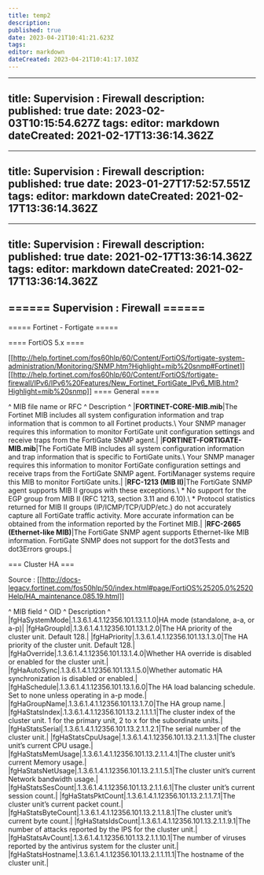 ```yaml
---
title: temp2
description: 
published: true
date: 2023-04-21T10:41:21.623Z
tags: 
editor: markdown
dateCreated: 2023-04-21T10:41:17.103Z
---
```


---
title: Supervision : Firewall
description: 
published: true
date: 2023-02-03T10:15:54.627Z
tags: 
editor: markdown
dateCreated: 2021-02-17T13:36:14.362Z
---

---
title: Supervision : Firewall
description: 
published: true
date: 2023-01-27T17:52:57.551Z
tags: 
editor: markdown
dateCreated: 2021-02-17T13:36:14.362Z
---

---
title: Supervision : Firewall
description: 
published: true
date: 2021-02-17T13:36:14.362Z
tags: 
editor: markdown
dateCreated: 2021-02-17T13:36:14.362Z
---

====== Supervision : Firewall ======
----

===== Fortinet - Fortigate =====

==== FortiOS 5.x ====

[[http://help.fortinet.com/fos60hlp/60/Content/FortiOS/fortigate-system-administration/Monitoring/SNMP.htm?Highlight=mib%20snmp#Fortinet]]
[[http://help.fortinet.com/fos60hlp/60/Content/FortiOS/fortigate-firewall/IPv6/IPv6%20Features/New_Fortinet_FortiGate_IPv6_MIB.htm?Highlight=mib%20snmp]]
==== General ====

^  MIB file name or RFC  ^  Description  ^
|**FORTINET-CORE-MIB.mib**|The Fortinet MIB includes all system configuration information and trap information that is common to all Fortinet products.\\ Your SNMP manager requires this information to monitor FortiGate unit configuration settings and receive traps from the FortiGate SNMP agent.|
|**FORTINET-FORTIGATE-MIB.mib**|The FortiGate MIB includes all system configuration information and trap information that is specific to FortiGate units.\\ Your SNMP manager requires this information to monitor FortiGate configuration settings and receive traps from the FortiGate SNMP agent. FortiManager systems require this MIB to monitor FortiGate units.|
|**RFC-1213 (MIB II)**|The FortiGate SNMP agent supports MIB II groups with these exceptions.\\  * No support for the EGP group from MIB II (RFC 1213, section 3.11 and 6.10).\\  * Protocol statistics returned for MIB II groups (IP/ICMP/TCP/UDP/etc.) do not accurately capture all FortiGate traffic activity. More accurate information can be obtained from the information reported by the Fortinet MIB.|
|**RFC-2665 (Ethernet-like MIB)**|The FortiGate SNMP agent supports Ethernet-like MIB information. FortiGate SNMP does not support for the dot3Tests and dot3Errors groups.|


=== Cluster HA ===

Source : [[http://docs-legacy.fortinet.com/fos50hlp/50/index.html#page/FortiOS%25205.0%2520Help/HA_maintenance.085.19.html]]


^  MIB field  ^  OID  ^  Description  ^
|fgHaSystemMode|.1.3.6.1.4.1.12356.101.13.1.1.0|HA mode (standalone, a-a, or a-p)|
|fgHaGroupId|.1.3.6.1.4.1.12356.101.13.1.2.0|The HA priority of the cluster unit. Default 128.|
|fgHaPriority|.1.3.6.1.4.1.12356.101.13.1.3.0|The HA priority of the cluster unit. Default 128.|
|fgHaOverride|.1.3.6.1.4.1.12356.101.13.1.4.0|Whether HA override is disabled or enabled for the cluster unit.|
|fgHaAutoSync|.1.3.6.1.4.1.12356.101.13.1.5.0|Whether automatic HA synchronization is disabled or enabled.|
|fgHaSchedule|.1.3.6.1.4.1.12356.101.13.1.6.0|The HA load balancing schedule. Set to none unless operating in a-p mode.|
|fgHaGroupName|.1.3.6.1.4.1.12356.101.13.1.7.0|The HA group name.|
|fgHaStatsIndex|.1.3.6.1.4.1.12356.101.13.2.1.1.1.1|The cluster index of the cluster unit. 1 for the primary unit, 2 to x for the subordinate units.|
|fgHaStatsSerial|.1.3.6.1.4.1.12356.101.13.2.1.1.2.1|The serial number of the cluster unit.|
|fgHaStatsCpuUsage|.1.3.6.1.4.1.12356.101.13.2.1.1.3.1|The cluster unit’s current CPU usage.|
|fgHaStatsMemUsage|.1.3.6.1.4.1.12356.101.13.2.1.1.4.1|The cluster unit’s current Memory usage.|
|fgHaStatsNetUsage|.1.3.6.1.4.1.12356.101.13.2.1.1.5.1|The cluster unit’s current Network bandwidth usage.|
|fgHaStatsSesCount|.1.3.6.1.4.1.12356.101.13.2.1.1.6.1|The cluster unit’s current session count.|
|fgHaStatsPktCount|.1.3.6.1.4.1.12356.101.13.2.1.1.7.1|The cluster unit’s current packet count.|
|fgHaStatsByteCount|.1.3.6.1.4.1.12356.101.13.2.1.1.8.1|The cluster unit’s current byte count.|
|fgHaStatsIdsCount|.1.3.6.1.4.1.12356.101.13.2.1.1.9.1|The number of attacks reported by the IPS for the cluster unit.|
|fgHaStatsAvCount|.1.3.6.1.4.1.12356.101.13.2.1.1.10.1|The number of viruses reported by the antivirus system for the cluster unit.|
|fgHaStatsHostname|.1.3.6.1.4.1.12356.101.13.2.1.1.11.1|The hostname of the cluster unit.|
